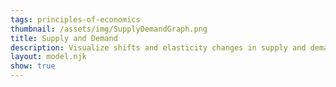 ```yaml
---
tags: principles-of-economics
thumbnail: /assets/img/SupplyDemandGraph.png
title: Supply and Demand
description: Visualize shifts and elasticity changes in supply and demand
layout: model.njk
show: true
---
```

<script defer>
const myCalculator = new EconVision();

myCalculator.setGraphs({ 'engine': 'desmos', 'idDiv': 'SupplyDemandGraph', 'height': '650px', 'width': '100', 'left': '-100', 'right': '1100', 'bottom': '-10', 'top': '600', 'copy': true, 'expressions': false, 'zoomFit': true, 'showXAxis': true, 'showYAxis': true, 'xAxisLabel': 'Quantity', 'yAxisLabel': 'Price' });

//static
myCalculator.addExpression({ 'idDiv': 'DemandFunctionStatic', 'latex': "y=-\\frac{50}{100}\\cdot x+300", 'color': '#be185d', 'hidden': false, 'listGraphs': [0] });
myCalculator.addExpression({ 'idDiv': 'SupplyFunctionStatic', 'latex': "y=\\frac{50}{100}\\cdot x+100", 'color': '#7e22ce', 'hidden': false, 'listGraphs': [0] });

//define demand curve using sliders
myCalculator.addSliderInput({ 'idDiv': 'DemandCurveInterceptSlider', 'title': 'Shift in the Demand Curve', 'latex': 'D_{c}', 'min': '0', 'max': '500', 'step': '1', 'defaultValue': '300', 'simpleMode': true, 'legendText': ["Inward shift", " ", "Outward shift"], 'listGraphs': [0] });
myCalculator.addSliderInput({ 'idDiv': 'DemandCurveSlopeSlider', 'title': 'Slope of the Demand Curve', 'latex': 'D_{m}', 'min': '0', 'max': '1000', 'step': '0.01', 'defaultValue': '50', 'simpleMode': true, 'legendText': ["More elastic", " ", "Less elastic"], 'listGraphs': [0] });
myCalculator.addExpression({ 'idDiv': 'DemandFunction', 'latex': "P_d(Q) = -D_{m}/100*Q + D_{c}", 'color': '#be185d', 'lineStyle': Desmos.Styles.DASHED, 'hidden': false, 'listGraphs': [0] });

myCalculator.line();
//define supply curve using sliders
myCalculator.addSliderInput({ 'idDiv': 'SupplyCurveInterceptSlider', 'title': 'Shift in the Supply Curve', 'latex': 'S_{c}', 'min': '-100', 'max': '200', 'step': '1', 'defaultValue': '100', 'simpleMode': true, 'legendText': ["Outward shift", " ", "Inward shift"], 'listGraphs': [0] });
myCalculator.addSliderInput({ 'idDiv': 'SupplyCurveSlopeSlider', 'title': 'Slope of the Supply Curve', 'latex': 'S_{m}', 'min': '0', 'max': '1000', 'step': '0.01', 'defaultValue': '50', 'simpleMode': true, 'legendText': ["More elastic", " ", "Less elastic"], 'listGraphs': [0] });
myCalculator.addExpression({ 'idDiv': 'SupplyFunction', 'latex': "P_s(Q) = S_{m}/100*Q + S_{c}", 'color': '#7e22ce', 'lineStyle': Desmos.Styles.DASHED, 'hidden': false, 'listGraphs': [0] });

//find equilibrium quantity and price 
myCalculator.addExpression({ 'idDiv': 'EquilibriumQuantity', 'latex': "P_s(q)\\sim P_d(q)", 'listGraphs': [0] });
myCalculator.addExpression({ 'idDiv': 'EquilibriumPrice', 'latex': "p = P_s(q)", 'listGraphs': [0] });

//label equilibrium quantity and price
myCalculator.addExpression({ 'idDiv': 'drawPline', 'latex': "y=p\\left\\{q>x>0\\right\\}", 'color': '#9c9c9c', 'lineStyle': Desmos.Styles.DASHED, 'lineWidth': '1', 'listGraphs': [0] });
myCalculator.addExpression({ 'idDiv': 'drawQline', 'latex': "x=q\\left\\{p>y>0\\right\\}", 'color': '#9c9c9c', 'lineStyle': Desmos.Styles.DASHED, 'lineWidth': '1', 'listGraphs': [0] });
myCalculator.addLabel({ 'idDiv': 'EquilibriumPLabel', 'latex': "(0, p)", 'label': 'P', 'color': '#475569', 'pointStyle': Desmos.Styles.POINT, 'labelOrientation':Desmos.LabelOrientations.RIGHT, 'showLabel': true, 'listGraphs': [0] });
myCalculator.addLabel({ 'idDiv': 'EquilibriumQLabel', 'latex': "(q, 0)", 'label': 'Q', 'color': '#475569', 'pointStyle': Desmos.Styles.POINT, 'labelOrientation':Desmos.LabelOrientations.ABOVE, 'showLabel': true, 'listGraphs': [0] });

//add instructions
myCalculator.setInstructions({
    'title': 'Getting Started',
    'content': 'Welcome to the Supply and Demand interactive graph. This graph helps you visualize the impact of changes in supply and demand on equilibrium price and quantity.'
});
myCalculator.setInstructions({
    'title': 'Using the Interactive Graph',
    'content': 'Use the sliders to shift the curves laterally and/or change the elasticity of the curves. Watch how these changes affect equilibrium quantity and equilibrium price.'
});

//set creator
myCalculator.setCreators({ 'title': 'Developer', 'name': 'Kyla', 'school': "CC'24" });

//update bounds of the graph
// myCalculator.addExpression({ 'idDiv': 'BountdTop', 'latex': "B_{t}=P_d(0)", 'listGraphs': [0] });
// myCalculator.addExpression({ 'idDiv': 'BountdRight', 'latex': 'P_d(B_{r})\\sim 0', 'listGraphs': [0] });
// myCalculator.setBounds({ 'top': 'B_{t}', 'right': 'B_{r}', 'listGraphs': [0] });


</script>

